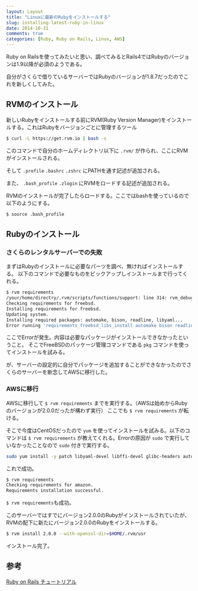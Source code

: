 ```yaml
---
layout: Layout
title: "Linuxに最新のRubyをインストールする"
slug: installing-latest-ruby-in-linux
date: 2014-10-31
comments: true
categories: [Ruby, Ruby on Rails, Linux, AWS]
---
```


Ruby on Railsを使ってみたいと思い、調べてみるとRails4ではRubyのバージョンは1.9以降が必須のようである。

自分がさくらで借りているサーバーではRubyのバージョンが1.8.7だったのでこれを新しくしてみた。

## RVMのインストール
新しいRubyをインストールする前にRVM(Ruby Version Manager)をインストールする。これはRubyをバージョンごとに管理するツール
```bash 
$ curl -L https://get.rvm.io | bash -s
```

このコマンドで自分のホームディレクトリ以下に ```.rvm/``` が作られ、ここにRVMがインストールされる。

そして ```.profile``` ```.bashrc``` ```.zshrc``` にPATHを通す記述が追加される。

また、 ```.bash_profile``` ```.zlogin``` にRVMをロードする記述が追加される。

RVMのインストールが完了したらロードする。ここではbashを使っているので以下のようにする。
```bash
$ source .bash_profile
```

## Rubyのインストール
### さくらのレンタルサーバーでの失敗
まずはRubyのインストールに必要なパーツを調べ、無ければインストールする。
以下のコマンドで必要なものをピックアップしインストールまで行ってくれる。
```bash
$ rvm requirements
/your/home/directry/.rvm/scripts/functions/support: line 314: rvm_debug: command not found
Checking requirements for freebsd.
Installing requirements for freebsd.
Updating system.
Installing required packages: automake, bison, readline, libyaml...
Error running 'requirements_freebsd_libs_install automake bison readline libyaml',
```
ここでErrorが発生。内容は必要なパッケージがインストールできなかったということ。
そこでFreeBSDのパッケージ管理コマンドである ```pkg``` コマンドを使ってインストールを試みる。

が、サーバーの設定的に自分でパッケージを追加することができなかったのでさくらのサーバーを断念してAWSに移行した。

### AWSに移行
AWSに移行して ```$ rvm requirements``` までを実行する。（AWSは始めからRubyのバージョンが2.0.0だったが構わず実行）
ここでも ```$ rvm requirements``` が転ける。

そこで今度はCentOSだったので ```yum``` を使ってインストールを試みる。以下のコマンドは ```$ rvm requirements``` が教えてくれる。Errorの原因が ```sudo``` で実行していなかったことなので ```sudo``` 付きで実行する。
```bash
sudo yum install -y patch libyaml-devel libffi-devel glibc-headers autoconf gcc-c++ glibc-devel patch readline-devel zlib-devel openssl-devel automake libtool bison
```
これで成功。
```bash
$ rvm requirements
Checking requirements for amazon.
Requirements installation successful.
```
 ```$ rvm requirements```も成功。

このサーバーではすでにバージョン2.0.0のRubyがインストールされていたが、RVMの配下に新たにバージョン2.0.0のRubyをインストールする。
```bash
$ rvm install 2.0.0 --with-openssl-dir=$HOME/.rvm/usr
```
インストール完了。

## 参考
[Ruby on Rails チュートリアル](http://railstutorial.jp/chapters/beginning?version=4.0#top)

